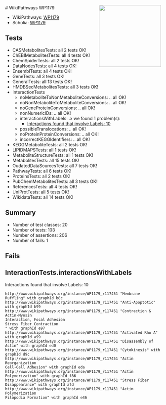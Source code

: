 <img style="float: right; width: 200px" src="https://upload.wikimedia.org/wikipedia/commons/thumb/8/83/Wplogo_with_text_500.png/640px-Wplogo_with_text_500.png" />
# WikiPathways WP1179

* WikiPathways: [WP1179](https://new.wikipathways.org/pathways/WP1179)
* Scholia: [WP1179](https://scholia.toolforge.org/wikipathways/WP1179)
## Tests
* CASMetabolitesTests: all 2 tests OK!
* ChEBIMetabolitesTests: all 4 tests OK!
* ChemSpiderTests: all 2 tests OK!
* DataNodesTests: all 4 tests OK!
* EnsemblTests: all 4 tests OK!
* GeneTests: all 3 tests OK!
* GeneralTests: all 13 tests OK!
* HMDBSecMetabolitesTests: all 3 tests OK!
* InteractionTests
    * noMetaboliteToNonMetaboliteConversions: .. all OK!
    * noNonMetaboliteToMetaboliteConversions: .. all OK!
    * noGeneProteinConversions: .. all OK!
    * nonNumericIDs: .. all OK!
    * interactionsWithLabels: .x we found 1 problem(s):
        * [Interactions found that involve Labels: 10](#fe97a8b8)
    * possibleTranslocations: .. all OK!
    * noProteinProteinConversions: .. all OK!
    * incorrectKEGGIdentifiers: .. all OK!
* KEGGMetaboliteTests: all 2 tests OK!
* LIPIDMAPSTests: all 1 tests OK!
* MetaboliteStructureTests: all 1 tests OK!
* MetabolitesTests: all 15 tests OK!
* OudatedDataSourcesTests: all 7 tests OK!
* PathwayTests: all 6 tests OK!
* ProteinsTests: all 2 tests OK!
* PubChemMetabolitesTests: all 3 tests OK!
* ReferencesTests: all 4 tests OK!
* UniProtTests: all 5 tests OK!
* WikidataTests: all 14 tests OK!


## Summary

* Number of test classes: 20
* Number of tests: 103
* Number of assertions: 206
* Number of fails: 1

## Fails

<a name="fe97a8b8" />

## InteractionTests.interactionsWithLabels

Interactions found that involve Labels: 10
```
http://www.wikipathways.org/instance/WP1179_r117451 "Membrane Ruffling" with graphId b8c
http://www.wikipathways.org/instance/WP1179_r117451 "Anti-Apoptotic" with graphId b99
http://www.wikipathways.org/instance/WP1179_r117451 "Contraction & Actin-Myosin
Interaction, Focal Adhesion
Stress Fiber Contraction
" with graphId e97
http://www.wikipathways.org/instance/WP1179_r117451 "Activated Rho A" with graphId a99
http://www.wikipathways.org/instance/WP1179_r117451 "Disassembly of Actin" with graphId ed0
http://www.wikipathways.org/instance/WP1179_r117451 "Cytokinesis" with graphId d9c
http://www.wikipathways.org/instance/WP1179_r117451 "Actin Reorganization
Cell-Cell Adhesion" with graphId eda
http://www.wikipathways.org/instance/WP1179_r117451 "Actin Polymerization" with graphId f86
http://www.wikipathways.org/instance/WP1179_r117451 "Stress Fiber
Disappearance" with graphId afd
http://www.wikipathways.org/instance/WP1179_r117451 "Actin Polymerization
Filopodia Formation" with graphId e46
```

